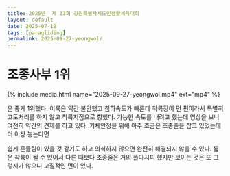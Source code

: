 ```yaml
---
title: 2025년  제 33회 강원특별자치도민생활체육대회
layout: default
date: 2025-07-19
tags: [paragliding]
permalink: 2025-09-27-yeongwol/
---
```


# 조종사부 1위

{% include media.html name="2025-09-27-yeongwol.mp4" ext="mp4" %}

운 좋게 1위했다. 이륙은 약간 불안했고 침하속도가 빠른데 착륙장이 먼 편이라서 특별히 고도처리를 하지 않고 착륙지점으로 향했다. 가능한 속도를 내려고 했는데 영상을 보니 여전히 약간의 견제를 하고 있다. 기체안정을 위해 아주 조금은 조종줄을 잡고 있었는데 더 이상 놓는다면

쉽게 흔들림이 있을 것 같기도 하고 의식하지 않으면 완전히 해결되지 않을 수 있다. 짧은 착륙이 될 수 있어서 다른 때보다 조종줄은 거의 풀다시피 했지만 보이는 것은 또 그렇지가 않으니 고질적인 면이 있다.



